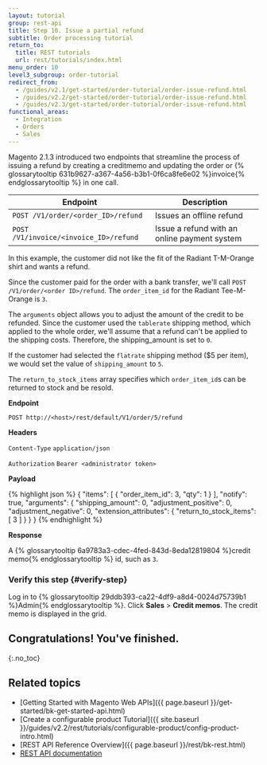 ```yaml
---
layout: tutorial
group: rest-api
title: Step 10. Issue a partial refund
subtitle: Order processing tutorial
return_to:
  title: REST tutorials
  url: rest/tutorials/index.html
menu_order: 10
level3_subgroup: order-tutorial
redirect_from:
  - /guides/v2.1/get-started/order-tutorial/order-issue-refund.html
  - /guides/v2.2/get-started/order-tutorial/order-issue-refund.html
  - /guides/v2.3/get-started/order-tutorial/order-issue-refund.html
functional_areas:
  - Integration
  - Orders
  - Sales
---
```


Magento 2.1.3 introduced two endpoints that streamline the process of issuing a refund by creating a creditmemo and updating the order or {% glossarytooltip 631b9627-a367-4a56-b3b1-0f6ca8fe6e02 %}invoice{% endglossarytooltip %} in one call.

Endpoint | Description
--- | ---
`POST /V1/order/<order_ID>/refund` | Issues an offline refund
`POST /V1/invoice/<invoice_ID>/refund` | Issue a refund with an online payment system

In this example, the customer did not like the fit of the Radiant T-M-Orange shirt and wants a refund.

Since the customer paid for the order with a bank transfer, we'll call `POST /V1/order/<order ID>/refund`. The `order_item_id` for the Radiant Tee-M-Orange is `3`.

The `arguments` object allows you to adjust the amount of the credit to be refunded. Since the customer used the `tablerate` shipping method, which applied to the whole order, we'll assume that a refund can't be applied to the shipping costs. Therefore, the shipping_amount is set to `0`.

If the customer had selected the `flatrate` shipping method ($5 per item), we would set the value of `shipping_amount` to `5`.

The `return_to_stock_items` array specifies which `order_item_id`s can be returned to stock and be resold.

**Endpoint**

`POST http://<host>/rest/default/V1/order/5/refund`

**Headers**

`Content-Type` `application/json`

`Authorization` `Bearer <administrator token>`

**Payload**

{% highlight json %}
{
  "items": [
    {
      "order_item_id": 3,
      "qty": 1
    }
  ],
  "notify": true,
  "arguments": {
    "shipping_amount": 0,
    "adjustment_positive": 0,
    "adjustment_negative": 0,
    "extension_attributes": {
      "return_to_stock_items": [
        3
      ]
    }
  }
}
{% endhighlight %}

**Response**

A {% glossarytooltip 6a9783a3-cdec-4fed-843d-8eda12819804 %}credit memo{% endglossarytooltip %} id, such as `3`.

### Verify this step {#verify-step}

Log in to {% glossarytooltip 29ddb393-ca22-4df9-a8d4-0024d75739b1 %}Admin{% endglossarytooltip %}. Click **Sales** > **Credit memos**. The credit memo is displayed in the grid.

## Congratulations! You've finished.
{:.no_toc}

## Related topics

* [Getting Started with Magento Web APIs]({{ page.baseurl }}/get-started/bk-get-started-api.html)
* [Create a configurable product Tutorial]({{ site.baseurl }}/guides/v2.2/rest/tutorials/configurable-product/config-product-intro.html)
* [REST API Reference Overview]({{ page.baseurl }}/rest/bk-rest.html)
* [REST API documentation]({{site.baseurl}}/redoc/{{page.guide_version}}/)
